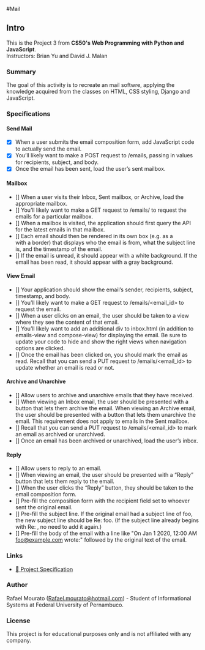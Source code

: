 #Mail

## Intro

This is the Project 3 from **CS50's Web Programming with Python and JavaScript**.  
Instructors: Brian Yu and David J. Malan

### Summary

The goal of this activity is to recreate an mail softwre, applying the knowledge acquired from the classes on HTML, CSS styling, Django and JavaScript.

### Specifications

#### Send Mail
- [x]  When a user submits the email composition form, add JavaScript code to actually send the email.
- [x] You’ll likely want to make a POST request to /emails, passing in values for recipients, subject, and body.
- [x] Once the email has been sent, load the user’s sent mailbox.
#### Mailbox
- [] When a user visits their Inbox, Sent mailbox, or Archive, load the appropriate mailbox.
- [] You’ll likely want to make a GET request to /emails/<mailbox> to request the emails for a particular mailbox.
- [] When a mailbox is visited, the application should first query the API for the latest emails in that mailbox.
- [] Each email should then be rendered in its own box (e.g. as a <div> with a border) that displays who the email is from, what the subject line is, and the timestamp of the email.
- [] If the email is unread, it should appear with a white background. If the email has been read, it should appear with a gray background.
#### View Email
- [] Your application should show the email’s sender, recipients, subject, timestamp, and body. 
- [] You’ll likely want to make a GET request to /emails/<email_id> to request the email.
- [] When a user clicks on an email, the user should be taken to a view where they see the content of that email.
- [] You’ll likely want to add an additional div to inbox.html (in addition to emails-view and compose-view) for displaying the email. Be sure to update your code to hide and show the right views when navigation options are clicked.
- [] Once the email has been clicked on, you should mark the email as read. Recall that you can send a PUT request to /emails/<email_id> to update whether an email is read or not.
#### Archive and Unarchive
- [] Allow users to archive and unarchive emails that they have received. 
- [] When viewing an Inbox email, the user should be presented with a button that lets them archive the email. When viewing an Archive email, the user should be presented with a button that lets them unarchive the email. This requirement does not apply to emails in the Sent mailbox.
- [] Recall that you can send a PUT request to /emails/<email_id> to mark an email as archived or unarchived.
- [] Once an email has been archived or unarchived, load the user’s inbox.
#### Reply
- [] Allow users to reply to an email.
- [] When viewing an email, the user should be presented with a “Reply” button that lets them reply to the email.
- [] When the user clicks the “Reply” button, they should be taken to the email composition form. 
- [] Pre-fill the composition form with the recipient field set to whoever sent the original email.
- [] Pre-fill the subject line. If the original email had a subject line of foo, the new subject line should be Re: foo. (If the subject line already begins with Re: , no need to add it again.)
- [] Pre-fill the body of the email with a line like "On Jan 1 2020, 12:00 AM foo@example.com wrote:" followed by the original text of the email.

### Links

- [🔗 Project Specification](https://cs50.harvard.edu/web/projects/3/mail/)  


### Author
Rafael Mourato (Rafael.mourato@hotmail.com) - Student of Informational Systems at Federal University of Pernambuco.

### License
This project is for educational purposes only and is not affiliated with any company.


